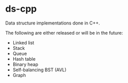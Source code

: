 # ds-cpp
Data structure implementations done in C++.

The following are either released or will be in the future:

- Linked list
- Stack
- Queue
- Hash table
- Binary heap
- Self-balancing BST (AVL)
- Graph
